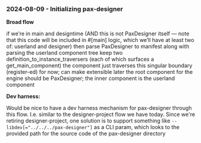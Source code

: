 


### 2024-08-09 - Initializing pax-designer

**Broad flow**

if we’re in main and designtime
    (AND this is not PaxDesigner itself — note that this code will be included in #[main] logic,
        which we’ll have at least two of: userland and designer)
    then parse PaxDesigner to manifest along with parsing the userland component tree
    keep two definition_to_instance_traversers (each of which surfaces a get_main_component)
        the <PaxFrame> component just traverses this singular boundary (register-ed) for now; can make extensible later
    the root component for the engine should be PaxDesigner; the inner component is the userland component

**Dev harness:**  
    
Would be nice to have a dev harness mechanism for pax-designer through this flow.  I.e. similar to
the designer-project flow we have today.  Since we're retiring designer-project, one solution is to
support something like `--libdev[="../../../pax-designer"]` as a CLI param, which looks to the provided path for the source 
code of the pax-designer directory





